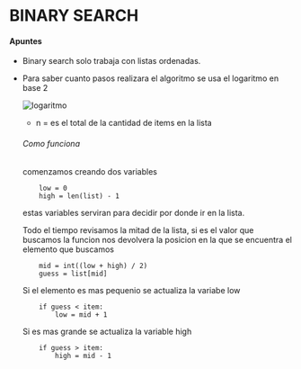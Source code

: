 # BINARY SEARCH

#### Apuntes
 - Binary search solo trabaja con listas ordenadas.
 - Para saber cuanto pasos realizara el algoritmo se usa el logaritmo en base 2
    
    ![logaritmo](https://wikimedia.org/api/rest_v1/media/math/render/svg/9037c6c4f17ed65a90f8dc2db067d74fde2dc66a)
    
    - n = es el total de la cantidad de items en la lista

    ###### Como funciona

    comenzamos creando dos variables
    
    ```
        low = 0 
        high = len(list) - 1
    ```
    estas variables serviran para decidir por donde ir en la lista.
    
    Todo el tiempo revisamos la mitad de la lista, si es el valor que buscamos 
    la funcion nos devolvera la posicion en la que se encuentra el elemento que buscamos
    
    ```
        mid = int((low + high) / 2) 
        guess = list[mid]    
    ```
    Si el elemento es mas pequenio se actualiza la variabe low
    
    ```
        if guess < item:
            low = mid + 1
    ``` 
    Si es mas grande se actualiza la variable high
    
    ```
        if guess > item:
            high = mid - 1
    ```
    
    
    
